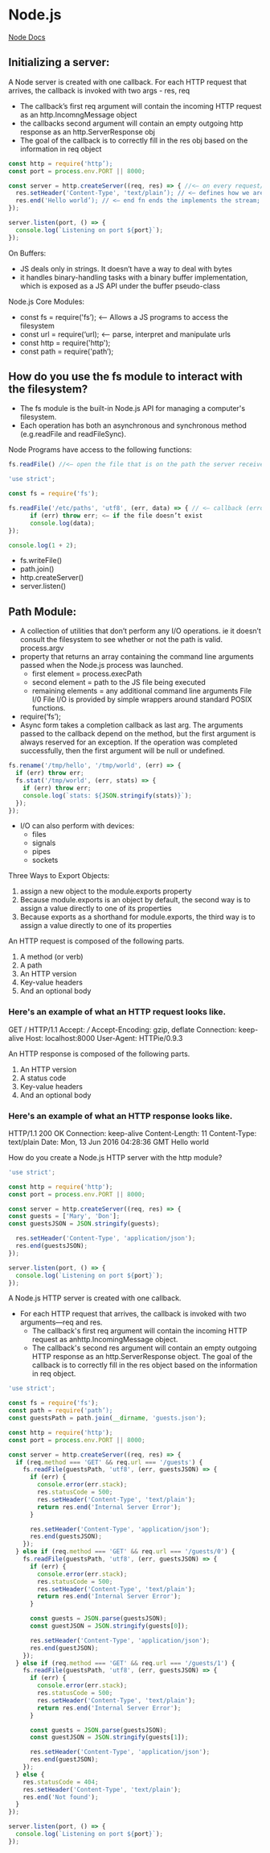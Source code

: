 # Node.js

[Node Docs](https://nodejs.org/en/)


## Initializing a server:
A Node server is created with one callback. For each HTTP request that arrives, the callback is invoked with two args - res, req
* The callback’s first req argument will contain the incoming HTTP request as an http.IncomngMessage object
* the callbacks second argument will contain an empty outgoing http response as an http.ServerResponse obj
* The goal of the callback is to correctly fill in the res obj based on the information in req object

```javascript
const http = require('http’);
const port = process.env.PORT || 8000;

const server = http.createServer((req, res) => { //<— on every request/response interaction with the server will so something
  res.setHeader('Content-Type', 'text/plain’); // <— defines how we are sending data to the client
  res.end('Hello world’); // <— end fn ends the implements the stream; grab the buffer data and send data
});

server.listen(port, () => {
  console.log(`Listening on port ${port}`);
});
```

On Buffers:
* JS deals only in strings. It doesn’t have a way to deal with bytes
* it handles binary-handling tasks with a binary buffer implementation, which is exposed as a JS API under the buffer pseudo-class

Node.js Core Modules:
* const fs = require('fs’); <— Allows a JS programs to access the filesystem
* const url = require(‘url); <— parse, interpret and manipulate urls
* const http = require('http');
* const path = require('path’);

## How do you use the fs module to interact with the filesystem?
* The fs module is the built-in Node.js API for managing a computer's filesystem.
* Each operation has both an asynchronous and synchronous method (e.g.readFile and readFileSync).

Node Programs have access to the following functions:

```javascript
fs.readFile() //<— open the file that is on the path the server receives.

'use strict';

const fs = require('fs');

fs.readFile('/etc/paths', 'utf8', (err, data) => { // <— callback (error, file contents)
      if (err) throw err; <— if the file doesn’t exist
      console.log(data);
});

console.log(1 + 2);
```
* fs.writeFile()
* path.join()
* http.createServer()
* server.listen()

## Path Module:
* A collection of utilities that don’t perform any I/O operations. ie it doesn’t consult the filesystem to see whether or not the path is valid.
process.argv
* property that returns an array containing the command line arguments passed when the Node.js process was launched.
    * first element = process.execPath
    * second element = path to the JS file being executed
    * remaining elements = any additional command line arguments
File I/0
File I/O is provided by simple wrappers around standard POSIX functions.
* require(‘fs’);
* Async form takes a completion callback as last arg. The arguments passed to the callback depend on the method, but the first argument is always reserved for an exception. If the operation was completed successfully, then the first argument will be null or undefined.

```javascript
fs.rename('/tmp/hello', '/tmp/world', (err) => {
  if (err) throw err;
  fs.stat('/tmp/world', (err, stats) => {
    if (err) throw err;
    console.log(`stats: ${JSON.stringify(stats)}`);
  });
});
```
* I/O can also perform with devices:
    * files
    * signals
    * pipes
    * sockets

Three Ways to Export Objects:
1. assign a new object to the module.exports property
2. Because module.exports is an object by default, the second way is to assign a value directly to one of its properties
3. Because exports as a shorthand for module.exports, the third way is to assign a value directly to one of its properties

An HTTP request is composed of the following parts.
1. A method (or verb)
2. A path
3. An HTTP version
4. Key-value headers
5. And an optional body

### Here's an example of what an HTTP request looks like.

GET / HTTP/1.1
Accept: */*
Accept-Encoding: gzip, deflate
Connection: keep-alive
Host: localhost:8000
User-Agent: HTTPie/0.9.3

An HTTP response is composed of the following parts.
1. An HTTP version
2. A status code
3. Key-value headers
4. And an optional body

### Here's an example of what an HTTP response looks like.

HTTP/1.1 200 OK
Connection: keep-alive
Content-Length: 11
Content-Type: text/plain
Date: Mon, 13 Jun 2016 04:28:36 GMT
Hello world

How do you create a Node.js HTTP server with the http module?
```javascript
'use strict';

const http = require('http');
const port = process.env.PORT || 8000;

const server = http.createServer((req, res) => {
const guests = ['Mary', 'Don'];
const guestsJSON = JSON.stringify(guests);

  res.setHeader('Content-Type', 'application/json');
  res.end(guestsJSON);
});

server.listen(port, () => {
  console.log(`Listening on port ${port}`);
});
```
A Node.js HTTP server is created with one callback.
* For each HTTP request that arrives, the callback is invoked with two arguments—req and res.
    * The callback's first req argument will contain the incoming HTTP request as anhttp.IncomingMessage object.
    *  The callback's second res argument will contain an empty outgoing HTTP response as an http.ServerResponse object. The goal of the callback is to correctly fill in the res object based on the information in req object.

```javascript
'use strict';

const fs = require('fs');
const path = require('path’);
const guestsPath = path.join(__dirname, 'guests.json');

const http = require('http');
const port = process.env.PORT || 8000;

const server = http.createServer((req, res) => {
  if (req.method === 'GET' && req.url === '/guests') {
    fs.readFile(guestsPath, 'utf8', (err, guestsJSON) => {
      if (err) {
        console.error(err.stack);
        res.statusCode = 500;
        res.setHeader('Content-Type', 'text/plain');
        return res.end('Internal Server Error');
      }

      res.setHeader('Content-Type', 'application/json');
      res.end(guestsJSON);
    });
  } else if (req.method === 'GET' && req.url === '/guests/0') {
    fs.readFile(guestsPath, 'utf8', (err, guestsJSON) => {
      if (err) {
        console.error(err.stack);
        res.statusCode = 500;
        res.setHeader('Content-Type', 'text/plain');
        return res.end('Internal Server Error');
      }

      const guests = JSON.parse(guestsJSON);
      const guestJSON = JSON.stringify(guests[0]);

      res.setHeader('Content-Type', 'application/json');
      res.end(guestJSON);
    });
  } else if (req.method === 'GET' && req.url === '/guests/1') {
    fs.readFile(guestsPath, 'utf8', (err, guestsJSON) => {
      if (err) {
        console.error(err.stack);
        res.statusCode = 500;
        res.setHeader('Content-Type', 'text/plain');
        return res.end('Internal Server Error');
      }

      const guests = JSON.parse(guestsJSON);
      const guestJSON = JSON.stringify(guests[1]);

      res.setHeader('Content-Type', 'application/json');
      res.end(guestJSON);
    });
  } else {
    res.statusCode = 404;
    res.setHeader('Content-Type', 'text/plain');
    res.end('Not found');
  }
});

server.listen(port, () => {
  console.log(`Listening on port ${port}`);
});
```
